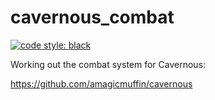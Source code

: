 # cavernous_combat
[![code style: black](https://img.shields.io/badge/code%20style-black-000000.svg?style=flat-square)](https://github.com/psf/black)

Working out the combat system for Cavernous:

https://github.com/amagicmuffin/cavernous